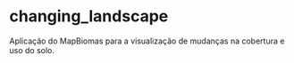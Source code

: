 # changing_landscape
 Aplicação do MapBiomas para a visualização de mudanças na cobertura e uso do solo.
